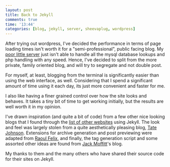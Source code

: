 ```yaml
---
layout: post
title: Back to Jekyll
comments: true
time: '13:44'
categories: [blog, jekyll, server, sheevaplug, wordpress]
---
```


After trying out wordpress, I've decided the performance in terms of page loading times isn't worth it for a "semi-professional", public facing blog.  My [poor little server][] just isn't able to handle all the mysql database lookups and php handling with any speed.  Hence, I've decided to split from the more private, family oriented blog, and will try to segregate and not double post.

For myself, at least, blogging from the terminal is significantly easier than using the web interface, as well.  Considering that I spend a significant amount of time using it each day, its just more convenient and faster for me.

I also like having a finer grained control over how the site looks and behaves.  It takes a tiny bit of time to get working initially, but the results are well worth it in my opinion.

I've drawn inspiration (and quite a bit of code) from a few other nice looking blogs that I found through the [list of other websites][] using Jekyll.  The look and feel was largely stolen from a quite aesthetically pleasing blog, [Tate Johnson][].  Extensions for archive generation and post previewing were adapted from [Raoul Felix][], and finally, the tag generation script and some assorted other ideas are found from [Jack Moffitt][]'s blog.  

My thanks to them and the many others who have shared their source code for their sites on Jekyll.

[poor little server]:/2010/01/06/howto_setup_sheeva_plug
[list of other websites]:http://wiki.github.com/mojombo/jekyll/sites
[Tate Johnson]:http://tatey.com/
[Raoul Felix]:http://rfelix.com/
[Jack Moffitt]:http://metajack.im/

